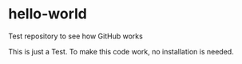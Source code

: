 # hello-world
Test repository to see how GitHub works

This is just a Test. To make this code work, no installation is needed.
